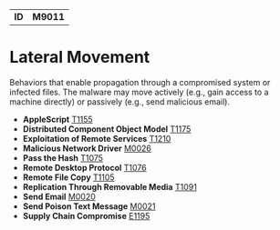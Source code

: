 |||
|--|-----|
|**ID**|**M9011**|

# Lateral Movement
Behaviors that enable propagation through a compromised system or infected files. The malware may move actively (e.g., gain access to a machine directly) or passively (e.g., send malicious email).

* **AppleScript** [T1155](https://github.com/MBCProject/mbc-markdown/tree/master/execution/applescript.md)
* **Distributed Component Object Model** [T1175](https://github.com/MBCProject/mbc-markdown/tree/master/lateral-movement/distributed-comp-obj-model.md)
* **Exploitation of Remote Services** [T1210](https://github.com/MBCProject/mbc-markdown/tree/master/lateral-movement/exploit-remote-services.md)
* **Malicious Network Driver** [M0026](https://github.com/MBCProject/mbc-markdown/blob/master/persistence/malicious-network-drv.md)
* **Pass the Hash** [T1075](https://github.com/MBCProject/mbc-markdown/tree/master/lateral-movement/pass-the-hash.md)
* **Remote Desktop Protocol** [T1076](https://github.com/MBCProject/mbc-markdown/tree/master/lateral-movement/remote-desktop-protocol.md)
* **Remote File Copy** [T1105](https://github.com/MBCProject/mbc-markdown/tree/master/command-and-control/remote-file-copy.md)
* **Replication Through Removable Media** [T1091](https://github.com/MBCProject/mbc-markdown/tree/master/lateral-movement/replicate-remove-media.md)
* **Send Email** [M0020](https://github.com/MBCProject/mbc-markdown/tree/master/execution/send-email.md)
* **Send Poison Text Message** [M0021](https://github.com/MBCProject/mbc-markdown/tree/master/execution/send-poison-text-msg.md)
* **Supply Chain Compromise** [E1195](https://github.com/MBCProject/mbc-markdown/tree/master/lateral-movement/supply-chain-compromise.md)